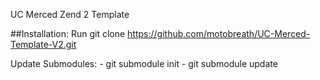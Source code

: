 UC Merced Zend 2 Template

##Installation:
Run git clone https://github.com/motobreath/UC-Merced-Template-V2.git <directory>

Update Submodules:
    - git submodule init
    - git submodule update
